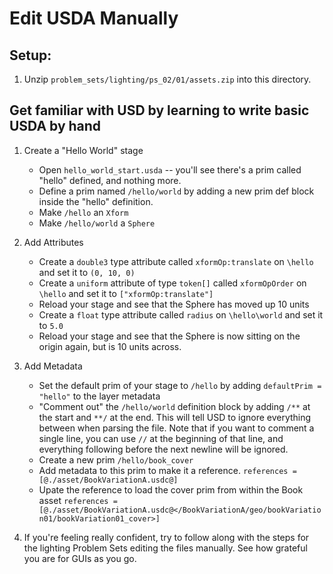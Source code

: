 # Edit USDA Manually

## Setup:

1. Unzip `problem_sets/lighting/ps_02/01/assets.zip` into this directory.

## Get familiar with USD by learning to write basic USDA by hand

1. Create a "Hello World" stage
    - Open `hello_world_start.usda` -- you'll see there's a prim called "hello" defined, and nothing more.
    - Define a prim named `/hello/world` by adding a new prim def block inside the "hello" definition.
    - Make `/hello` an `Xform`
    - Make `/hello/world` a `Sphere`

2. Add Attributes
    - Create a `double3` type attribute called `xformOp:translate` on `\hello` and set it to `(0, 10, 0)`
    - Create a `uniform` attribute of type `token[]` called `xformOpOrder` on `\hello` and set it to `["xformOp:translate"]`
    - Reload your stage and see that the Sphere has moved up 10 units
    - Create a `float` type attribute called `radius` on `\hello\world` and set it to `5.0`
    - Reload your stage and see that the Sphere is now sitting on the origin again, but is 10 units across.

3. Add Metadata
    - Set the default prim of your stage to `/hello` by adding `defaultPrim = "hello"` to the layer metadata
    - "Comment out" the `/hello/world` definition block by adding `/**` at the start and `**/` at the end.  This will tell USD to ignore everything between when parsing the file.  Note that if you want to comment a single line, you can use `//` at the beginning of that line, and everything following before the next newline will be ignored.
    - Create a new prim `/hello/book_cover`
    - Add metadata to this prim to make it a reference.  `references = [@./asset/BookVariationA.usdc@]`
    - Upate the reference to load the cover prim from within the Book asset `references = [@./asset/BookVariationA.usdc@</BookVariationA/geo/bookVariation01/bookVariation01_cover>]`

4. If you're feeling really confident, try to follow along with the steps for the lighting Problem Sets editing the files manually.  See how grateful you are for GUIs as you go.
